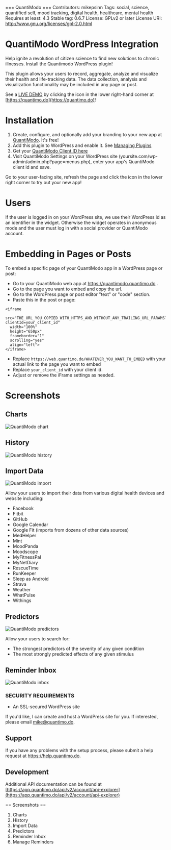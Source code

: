 === QuantiModo ===
Contributors: mikepsinn
Tags: social, science, quantified self, mood tracking, digital health, healthcare, mental health
Requires at least: 4.3
Stable tag: 0.6.7
License: GPLv2 or later
License URI: http://www.gnu.org/licenses/gpl-2.0.html

# QuantiModo WordPress Integration

Help ignite a revolution of citizen science to find new solutions to chronic illnesses.  Install the Quantimodo WordPress plugin!

This plugin allows your users to record, aggregate, analyze and visualize their health and life-tracking data.
The data collection, analysis and visualization functionality may be included in any page or post.

See a [LIVE DEMO](https://quantimo.do) by clicking the icon in the lower right-hand corner at [https://quantimo.do](https://quantimo.do)!

# Installation

1. Create, configure, and optionally add your branding to your new app at [QuantiModo](https://app.quantimodo.com/builder).  It's free!
2. Add this plugin to WordPress and enable it. See [Managing Plugins](https://codex.wordpress.org/Managing_Plugins)
3. Get your [QuantiModo Client ID here](https://builder.quantimo.do)
4. Visit QuantiModo Settings on your WordPress site (yoursite.com/wp-admin/admin.php?page=menus.php), enter your app's QuantiModo client id and save.

Go to your user-facing site, refresh the page and click the icon in the lower right corner to try out your new app!

# Users

If the user is logged in on your WordPress site, we use their WordPress id as an identifier in the widget.
Otherwise the widget operates in anonymous mode and the user must log in with a social provider or QuantiModo account.

# Embedding in Pages or Posts

To embed a specific page of your QuantiModo app in a WordPress page or post:
- Go to your QuantiModo web app at https://quantimodo.quantimo.do .
- Go to the page you want to embed and copy the url.
- Go to the WordPress page or post editor "text" or "code" section.
- Paste this in the post or page:
```
<iframe 
  src="THE_URL_YOU_COPIED_WITH_HTTPS_AND_WITHOUT_ANY_TRAILING_URL_PARAMS?clientId=your_client_id" 
  width="100%" 
  height="650px" 
  frameborder="1" 
  scrolling="yes" 
  align="left">
</iframe>
```
- Replace `https://web.quantimo.do/WHATEVER_YOU_WANT_TO_EMBED` with your actual link to the page you want to embed
- Replace `your_client_id` with your client id.
- Adjust or remove the iFrame settings as needed.

# Screenshots
## Charts
![QuantiModo chart](https://raw.githubusercontent.com/Abolitionist-Project/QuantiModo-WordPress-Plugin/develop/assets-wp-repo/screenshot-1.png)

## History
![QuantiModo history](https://raw.githubusercontent.com/Abolitionist-Project/QuantiModo-WordPress-Plugin/develop/assets-wp-repo/screenshot-2.png)

## Import Data
![QuantiModo import](https://raw.githubusercontent.com/Abolitionist-Project/QuantiModo-WordPress-Plugin/develop/assets-wp-repo/screenshot-3.png)

Allow your users to import their data from various digital health devices and website including:
- Facebook
- Fitbit
- GitHub
- Google Calendar
- Google Fit (imports from dozens of other data sources)
- MedHelper
- Mint
- MoodPanda
- Moodscope
- MyFitnessPal
- MyNetDiary
- RescueTime
- RunKeeper
- Sleep as Android
- Strava
- Weather
- WhatPulse
- Withings

## Predictors
![QuantiModo predictors](https://raw.githubusercontent.com/Abolitionist-Project/QuantiModo-WordPress-Plugin/develop/assets-wp-repo/screenshot-4.png)

Allow your users to search for:
- The strongest predictors of the severity of any given condition
- The most strongly predicted effects of any given stimulus

## Reminder Inbox
![QuantiModo inbox](https://raw.githubusercontent.com/Abolitionist-Project/QuantiModo-WordPress-Plugin/develop/assets-wp-repo/screenshot-5.png)

### SECURITY REQUIREMENTS

- An SSL-secured WordPress site

If you'd like, I can create and host a WordPress site for you.  If interested, please email mike@quantimo.do.

## Support

If you have any problems with the setup process, please submit a help request at https://help.quantimo.do.

## Development

Additional API documentation can be found at [https://app.quantimo.do/api/v2/account/api-explorer](https://app.quantimo.do/api/v2/account/api-explorer)

== Screenshots ==

1. Charts
2. History
3. Import Data
4. Predictors
5. Reminder Inbox
6. Manage Reminders
